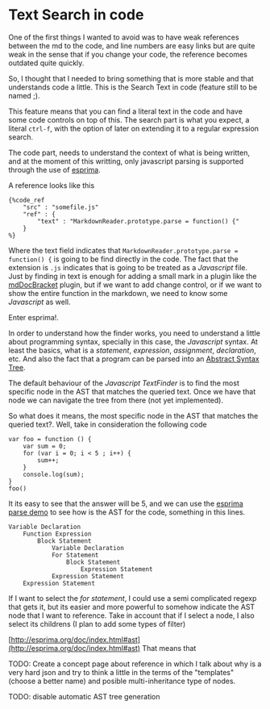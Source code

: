 # Text Search in code

One of the first things I wanted to avoid was to have weak references between the md to the code, and line numbers are easy links but
are quite weak in the sense that if you change your code, the reference becomes outdated quite quickly.

So, I thought that I needed to bring something that is more stable and that understands code a little. This is the Search Text in code
(feature still to be named ;).

This feature means that you can find a literal text in the code and have some code controls on top of this. The search part is what you expect,
a literal `ctrl-f`, with the option of later on extending it to a regular expression search.

The code part, needs to understand the context of what is being written, and at the moment of this writting, only javascript parsing is supported through
the use of [esprima](http://esprima.org/).

A reference looks like this

    {%code_ref
        "src" : "somefile.js"
        "ref" : {
            "text" : "MarkdownReader.prototype.parse = function() {"
        }
    %}

Where the text field indicates that `MarkdownReader.prototype.parse = function() {` is going to be find directly in the code. The fact that
the extension is `.js` indicates that is going to be treated as a *Javascript* file.
Just by finding in text is enough for adding a small mark in a plugin like the [mdDocBracket]() plugin, but if we want to add change control,
or if we want to show the entire function in the markdown, we need to know some *Javascript* as well.

Enter esprima!.

In order to understand how the finder works, you need to understand a little about programming syntax, specially in this case, the *Javascript* syntax.
At least the basics, what is a *statement*, *expression*, *assignment*, *declaration*, etc. And also the fact that a program can be parsed into
an [Abstract Syntax Tree](http://en.wikipedia.org/wiki/Abstract_syntax_tree).

The default behaviour of the *Javascript TextFinder* is to find the most specific node in the AST that matches the queried text. Once we have that node
we can navigate the tree from there (not yet implemented).

So what does it means, the most specific node in the AST that matches the queried text?. Well, take in consideration the following code

    var foo = function () {
        var sum = 0;
        for (var i = 0; i < 5 ; i++) {
            sum++;
        }
        console.log(sum);
    }
    foo()

It its easy to see that the answer will be 5, and we can use the  [esprima parse demo](http://esprima.org/demo/parse.html#) to see
how is the AST for the code, something in this lines.

    Variable Declaration
        Function Expression
            Block Statement
                Variable Declaration
                For Statement
                    Block Statement
                        Expression Statement
                Expression Statement
        Expression Statement

If I want to select the *for statement*, I could use a semi complicated regexp that gets it, but its easier and more powerful to somehow indicate
the AST node that I want to reference. Take in account that if I select a node, I also select its childrens (I plan to add some types of filter)

[http://esprima.org/doc/index.html#ast](http://esprima.org/doc/index.html#ast)
That means that

TODO: Create a concept page about reference in which I talk about why is a very hard json and try to think a little in the terms of
the "templates" (choose a better name) and posible multi-inheritance type of nodes.

TODO: disable automatic AST tree generation
